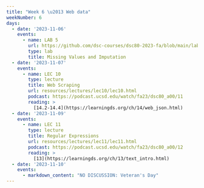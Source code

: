 ```yaml
---
title: "Week 6 \u2013 Web data"
weekNumber: 6
days:
  - date: '2023-11-06'
    events:
      - name: LAB 5
        url: https://github.com/dsc-courses/dsc80-2023-fa/blob/main/labs/lab05/lab.ipynb
        type: lab
        title: Missing Values and Imputation
  - date: '2023-11-07'
    events:
      - name: LEC 10
        type: lecture
        title: Web Scraping
        url: resources/lectures/lec10/lec10.html
        podcast: https://podcast.ucsd.edu/watch/fa23/dsc80_a00/11
        reading: >
          [14.2-14.4](https://learningds.org/ch/14/web_json.html)
  - date: '2023-11-09'
    events:
      - name: LEC 11
        type: lecture
        title: Regular Expressions
        url: resources/lectures/lec11/lec11.html
        podcast: https://podcast.ucsd.edu/watch/fa23/dsc80_a00/12
        reading: >
          [13](https://learningds.org/ch/13/text_intro.html)
  - date: '2023-11-10'
    events:
      - markdown_content: "NO DISCUSSION: Veteran's Day"
---
```

